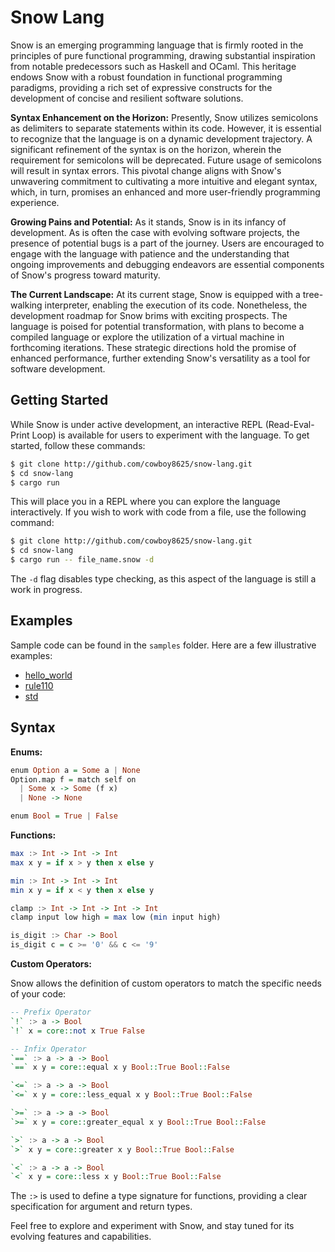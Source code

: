 # Snow Lang

Snow is an emerging programming language that is firmly rooted in the principles of pure functional programming, drawing substantial inspiration from notable predecessors such as Haskell and OCaml. This heritage endows Snow with a robust foundation in functional programming paradigms, providing a rich set of expressive constructs for the development of concise and resilient software solutions.

**Syntax Enhancement on the Horizon:** Presently, Snow utilizes semicolons as delimiters to separate statements within its code. However, it is essential to recognize that the language is on a dynamic development trajectory. A significant refinement of the syntax is on the horizon, wherein the requirement for semicolons will be deprecated. Future usage of semicolons will result in syntax errors. This pivotal change aligns with Snow's unwavering commitment to cultivating a more intuitive and elegant syntax, which, in turn, promises an enhanced and more user-friendly programming experience.

**Growing Pains and Potential:** As it stands, Snow is in its infancy of development. As is often the case with evolving software projects, the presence of potential bugs is a part of the journey. Users are encouraged to engage with the language with patience and the understanding that ongoing improvements and debugging endeavors are essential components of Snow's progress toward maturity.

**The Current Landscape:** At its current stage, Snow is equipped with a tree-walking interpreter, enabling the execution of its code. Nonetheless, the development roadmap for Snow brims with exciting prospects. The language is poised for potential transformation, with plans to become a compiled language or explore the utilization of a virtual machine in forthcoming iterations. These strategic directions hold the promise of enhanced performance, further extending Snow's versatility as a tool for software development.

## Getting Started

While Snow is under active development, an interactive REPL (Read-Eval-Print Loop) is available for users to experiment with the language. To get started, follow these commands:

```sh
$ git clone http://github.com/cowboy8625/snow-lang.git
$ cd snow-lang
$ cargo run
```

This will place you in a REPL where you can explore the language interactively. If you wish to work with code from a file, use the following command:

```sh
$ git clone http://github.com/cowboy8625/snow-lang.git
$ cd snow-lang
$ cargo run -- file_name.snow -d
```

The `-d` flag disables type checking, as this aspect of the language is still a work in progress.

## Examples

Sample code can be found in the `samples` folder. Here are a few illustrative examples:

- [hello_world](./samples/hello_world.snow)
- [rule110](./samples/rule110.snow)
- [std](./samples/std.snow)

## Syntax

**Enums:**

```haskell
enum Option a = Some a | None
Option.map f = match self on
  | Some x -> Some (f x)
  | None -> None

enum Bool = True | False
```

**Functions:**

```haskell
max :> Int -> Int -> Int
max x y = if x > y then x else y

min :> Int -> Int -> Int
min x y = if x < y then x else y

clamp :> Int -> Int -> Int -> Int
clamp input low high = max low (min input high)

is_digit :> Char -> Bool
is_digit c = c >= '0' && c <= '9'
```

**Custom Operators:**

Snow allows the definition of custom operators to match the specific needs of your code:

```haskell
-- Prefix Operator
`!` :> a -> Bool
`!` x = core::not x True False

-- Infix Operator
`==` :> a -> a -> Bool
`==` x y = core::equal x y Bool::True Bool::False

`<=` :> a -> a -> Bool
`<=` x y = core::less_equal x y Bool::True Bool::False

`>=` :> a -> a -> Bool
`>=` x y = core::greater_equal x y Bool::True Bool::False

`>` :> a -> a -> Bool
`>` x y = core::greater x y Bool::True Bool::False

`<` :> a -> a -> Bool
`<` x y = core::less x y Bool::True Bool::False
```

The `:>` is used to define a type signature for functions, providing a clear specification for argument and return types.

Feel free to explore and experiment with Snow, and stay tuned for its evolving features and capabilities.
